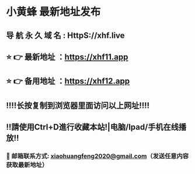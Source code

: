# 小黄蜂 最新地址发布 
##  导 航 永 久 域 名  :  HttpS://xhf.live
## ⭐️ 👉 最新地址 ：https://xhf11.app
## ⭐️ 👉 备用地址 ：https://xhf12.app
## ‼️‼️长按复制到浏览器里面访问以上网址‼️‼️
## ‼️請使用Ctrl+D進行收藏本站!|电脑/Ipad/手机在线播放‼️
### 📧 邮箱联系方式: xiaohuangfeng2020@gmail.com（发送任意内容获取最新地址）
